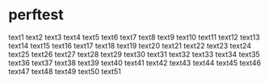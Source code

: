 # perftest
text1
text2
text3
text4
text5
text6
text7
text8
text9
text10
text11
text12
text13
text14
text15
text16
text17
text18
text19
text20
text21
text22
text23
text24
text25
text26
text27
text28
text29
text30
text31
text32
text33
text34
text35
text36
text37
text38
text39
text40
text41
text42
text43
text44
text45
text46
text47
text48
text49
text50
text51
